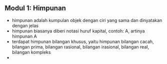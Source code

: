 ## Modul 1: Himpunan
- himpunan adalah kumpulan objek dengan ciri yang sama dan dinyatakan dengan jelas
- himpunan biasanya diberi notasi huruf kapital, contoh: A, artinya himpunan A
- terdapat himpunan bilangan khusus, yaitu himpunan bilangan cacah, bilangan prima, bilangan rasional, bilangan irasional, bilangan real, bilangan kompleks
- 
